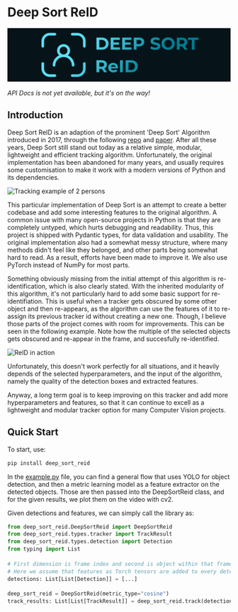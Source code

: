 # Deep Sort ReID

![Banner Image](/material/banner.png)


*API Docs is not yet available, but it's on the way!* 

## Introduction
Deep Sort ReID is an adaption of the prominent 'Deep Sort' Algorithm introduced in 2017, through the following [repo](https://github.com/nwojke/deep_sort) and [paper](https://arxiv.org/pdf/1703.07402). After all these years, Deep Sort still stand out today as a relative simple, modular, lightweight and efficient tracking algorithm. Unfortunately, the original implementation has been abandoned for many years, and usually requires some customisation to make it work with a modern versions of Python and its dependencies. 

![Tracking example of 2 persons](/material/walking.webp)


This particular implementation of Deep Sort is an attempt to create a better codebase and add some interesting features to the original algorithm. A common issue with many open-source projects in Python is that they are completely untyped, which hurts debugging and readability. Thus, this project is shipped with Pydantic types, for data validation and usability. The original implementation also had a somewhat messy structure, where many methods didn't feel like they belonged, and other parts being somewhat hard to read. As a result, efforts have been made to improve it. We also use PyTorch instead of NumPy for most parts. 

Something obviously missing from the initial attempt of this algorithm is re-identification, which is also clearly stated. With the inherited modularity of this algorithm, it's not particularly hard to add some basic support for re-identifiation. This is useful when a tracker gets obscured by some other object and then re-appears, as the algorithm can use the features of it to re-assign its previous tracker id without creating a new one. Though, I believe those parts of the project comes with room for improvements. This can be seen in the following example. Note how the multiple of the selected objects gets obscured and re-appear in the frame, and succesfully re-identified.

![ReID in action](/material/walking-reid.webp)

Unfortunately, this doesn't work perfectly for all situations, and it heavily depends of the selected hyperparameters, and the input of the algorithm, namely the quality of the detection boxes and extracted features. 

Anyway, a long term goal is to keep improving on this tracker and add more hyperparameters and features, so that it can continue to excell as a lightweight and modular tracker option for many Computer Vision projects. 

## Quick Start

To start, use:
```bash
pip install deep_sort_reid
```

In the [example.py](./example.py) file, you can find a general flow that uses YOLO for object detection, and then a metric learning model as a feature extractor on the detected objects. Those are then passed into the DeepSortReid class, and for the given results, we plot them on the video with cv2. 

Given detections and features, we can simply call the library as:

```python
from deep_sort_reid.DeepSortReid import DeepSortReid
from deep_sort_reid.types.tracker import TrackResult
from deep_sort_reid.types.detection import Detection
from typing import List

# First dimension is frame index and second is object within that frame
# Here we assume that features as Torch tensors are added to every detection
detections: List[List[Detection]] = [...]

deep_sort_reid = DeepSortReid(metric_type="cosine")
track_results: List[List[TrackResult]] = deep_sort_reid.track(detections)
```



